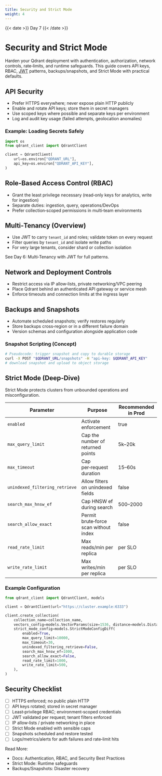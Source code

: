 ```yaml
---
title: Security and Strict Mode
weight: 4
---
```


{{< date >}} Day 7 {{< /date >}}

# Security and Strict Mode

Harden your Qdrant deployment with authentication, authorization, network controls, rate‑limits, and runtime safeguards. This guide covers API keys, RBAC, [JWT](https://jwt.io/) patterns, backups/snapshots, and Strict Mode with practical defaults.

## API Security

- Prefer HTTPS everywhere; never expose plain HTTP publicly
- Enable and rotate API keys; store them in secret managers
- Use scoped keys where possible and separate keys per environment
- Log and audit key usage (failed attempts, geolocation anomalies)

### Example: Loading Secrets Safely
```python
import os
from qdrant_client import QdrantClient

client = QdrantClient(
    url=os.environ["QDRANT_URL"],
    api_key=os.environ["QDRANT_API_KEY"],
)
```

## Role‑Based Access Control (RBAC)

- Grant the least privilege necessary (read‑only keys for analytics, write for ingestion)
- Separate duties: ingestion, query, operations/DevOps
- Prefer collection‑scoped permissions in multi‑team environments

## Multi‑Tenancy (Overview)

- Use JWT to carry `tenant_id` and roles; validate token on every request
- Filter queries by `tenant_id` and isolate write paths
- For very large tenants, consider shard or collection isolation

See Day 6: Multi‑Tenancy with JWT for full patterns.

## Network and Deployment Controls

- Restrict access via IP allow‑lists, private networking/VPC peering
- Place Qdrant behind an authenticated API gateway or service mesh
- Enforce timeouts and connection limits at the ingress layer

## Backups and Snapshots

- Automate scheduled snapshots; verify restores regularly
- Store backups cross‑region or in a different failure domain
- Version schemas and configuration alongside application code

### Snapshot Scripting (Concept)
```bash
# Pseudocode: trigger snapshot and copy to durable storage
curl -X POST "$QDRANT_URL/snapshots" -H "api-key: $QDRANT_API_KEY"
# download snapshot and upload to object storage
```

## Strict Mode (Deep‑Dive)

Strict Mode protects clusters from unbounded operations and misconfiguration.

| Parameter                      | Purpose                                           | Recommended in Prod |
|--------------------------------|---------------------------------------------------|---------------------|
| `enabled`                      | Activate enforcement                              | true                |
| `max_query_limit`              | Cap the number of returned points                 | 5k–20k              |
| `max_timeout`                  | Cap per‑request duration                          | 15–60s              |
| `unindexed_filtering_retrieve` | Allow filters on unindexed fields                 | false               |
| `search_max_hnsw_ef`           | Cap HNSW ef during search                         | 500–2000            |
| `search_allow_exact`           | Permit brute‑force scan without index             | false               |
| `read_rate_limit`              | Max reads/min per replica                         | per SLO             |
| `write_rate_limit`             | Max writes/min per replica                        | per SLO             |

### Example Configuration
```python
from qdrant_client import QdrantClient, models

client = QdrantClient(url="https://cluster.example:6333")

client.create_collection(
    collection_name=collection_name,
    vectors_config=models.VectorParams(size=1536, distance=models.Distance.COSINE),
    strict_mode_config=models.StrictModeConfigDiff(
        enabled=True,
        max_query_limit=10000,
        max_timeout=30,
        unindexed_filtering_retrieve=False,
        search_max_hnsw_ef=1000,
        search_allow_exact=False,
        read_rate_limit=1000,
        write_rate_limit=500,
    ),
)
```

## Security Checklist

- [ ] HTTPS enforced; no public plain HTTP
- [ ] API keys rotated; stored in secret manager
- [ ] Least‑privilege RBAC; environment‑scoped credentials
- [ ] JWT validated per request; tenant filters enforced
- [ ] IP allow‑lists / private networking in place
- [ ] Strict Mode enabled with sensible caps
- [ ] Snapshots scheduled and restore tested
- [ ] Logs/metrics/alerts for auth failures and rate‑limit hits

Read More:
- Docs: Authentication, RBAC, and Security Best Practices
- Strict Mode: Runtime safeguards
- Backups/Snapshots: Disaster recovery 